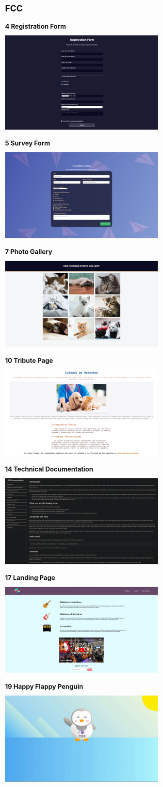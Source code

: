 # FCC

## 4 Registration Form

<p align="center">
  <img src="img/4.png" width="auto" alt="Registration Form">
</p>

## 5 Survey Form

<p align="center">
  <img src="img/5.png" width="auto" alt="Survey Form">
</p>

## 7 Photo Gallery

<p align="center">
  <img src="img/7.png" width="auto" alt="Photo Gallery">
</p>

## 10 Tribute Page

<p align="center">
  <img src="img/10.png" width="auto" alt="Tribute Page">
</p>

## 14 Technical Documentation

<p align="center">
  <img src="img/14.png" width="auto" alt="Technical Documentation">
</p>

## 17 Landing Page

<p align="center">
  <img src="img/17.png" width="auto" alt="Landing Page">
</p>

## 19 Happy Flappy Penguin

<p align="center">
  <img src="img/19.gif" style="width: auto;" alt="GIF">
</p>